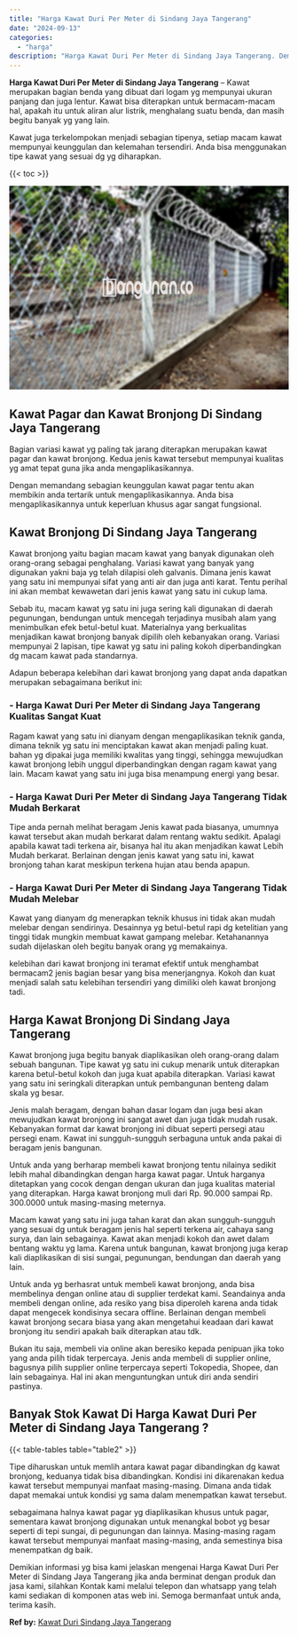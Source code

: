 ```yaml
---
title: "Harga Kawat Duri Per Meter di Sindang Jaya Tangerang"
date: "2024-09-13"
categories: 
  - "harga"
description: "Harga Kawat Duri Per Meter di Sindang Jaya Tangerang. Demikian informasi yg bisa kami jelaskan mengenai Harga Kawat Duri Per Meter di Sindang Jaya Tangerang..."
---
```


**Harga Kawat Duri Per Meter di Sindang Jaya Tangerang** – Kawat merupakan bagian benda yang dibuat dari logam yg mempunyai ukuran panjang dan juga lentur. Kawat bisa diterapkan untuk bermacam-macam hal, apakah itu untuk aliran alur listrik, menghalang suatu benda, dan masih begitu banyak yg yang lain.

Kawat juga terkelompokan menjadi sebagian tipenya, setiap macam kawat mempunyai keunggulan dan kelemahan tersendiri. Anda bisa menggunakan tipe kawat yang sesuai dg yg diharapkan.

{{< toc >}}

![Harga Kawat Duri Per Meter di Sindang Jaya Tangerang](/images/jual-kawat-murah33.png)

## Kawat Pagar dan Kawat Bronjong Di Sindang Jaya Tangerang

Bagian variasi kawat yg paling tak jarang diterapkan merupakan kawat pagar dan kawat bronjong. Kedua jenis kawat tersebut mempunyai kualitas yg amat tepat guna jika anda mengaplikasikannya.

Dengan memandang sebagian keunggulan kawat pagar tentu akan membikin anda tertarik untuk mengaplikasikannya. Anda bisa mengaplikasikannya untuk keperluan khusus agar sangat fungsional.

## Kawat Bronjong Di Sindang Jaya Tangerang

Kawat bronjong yaitu bagian macam kawat yang banyak digunakan oleh orang-orang sebagai penghalang. Variasi kawat yang banyak yang digunakan yakni baja yg telah dilapisi oleh galvanis. Dimana jenis kawat yang satu ini mempunyai sifat yang anti air dan juga anti karat. Tentu perihal ini akan membat kewawetan dari jenis kawat yang satu ini cukup lama.

Sebab itu, macam kawat yg satu ini juga sering kali digunakan di daerah pegunungan, bendungan untuk mencegah terjadinya musibah alam yang menimbulkan efek betul-betul kuat. Materialnya yang berkualitas menjadikan kawat bronjong banyak dipilih oleh kebanyakan orang. Variasi mempunyai 2 lapisan, tipe kawat yg satu ini paling kokoh diperbandingkan dg macam kawat pada standarnya.

Adapun beberapa kelebihan dari kawat bronjong yang dapat anda dapatkan merupakan sebagaimana berikut ini:

### \- Harga Kawat Duri Per Meter di Sindang Jaya Tangerang Kualitas Sangat Kuat

Ragam kawat yang satu ini dianyam dengan mengaplikasikan teknik ganda, dimana teknik yg satu ini menciptakan kawat akan menjadi paling kuat. bahan yg dipakai juga memiliki kwalitas yang tinggi, sehingga mewujudkan kawat bronjong lebih unggul diperbandingkan dengan ragam kawat yang lain. Macam kawat yang satu ini juga bisa menampung energi yang besar.

### \- Harga Kawat Duri Per Meter di Sindang Jaya Tangerang Tidak Mudah Berkarat

Tipe anda pernah melihat beragam Jenis kawat pada biasanya, umumnya kawat tersebut akan mudah berkarat dalam rentang waktu sedikit. Apalagi apabila kawat tadi terkena air, bisanya hal itu akan menjadikan kawat Lebih Mudah berkarat. Berlainan dengan jenis kawat yang satu ini, kawat bronjong tahan karat meskipun terkena hujan atau benda apapun.

### \- Harga Kawat Duri Per Meter di Sindang Jaya Tangerang Tidak Mudah Melebar

Kawat yang dianyam dg menerapkan teknik khusus ini tidak akan mudah melebar dengan sendirinya. Desainnya yg betul-betul rapi dg ketelitian yang tinggi tidak mungkin membuat kawat gampang melebar. Ketahanannya sudah dijelaskan oleh begitu banyak orang yg memakainya.

kelebihan dari kawat bronjong ini teramat efektif untuk menghambat bermacam2 jenis bagian besar yang bisa menerjangnya. Kokoh dan kuat menjadi salah satu kelebihan tersendiri yang dimiliki oleh kawat bronjong tadi.

## Harga Kawat Bronjong Di Sindang Jaya Tangerang

Kawat bronjong juga begitu banyak diaplikasikan oleh orang-orang dalam sebuah bangunan. Tipe kawat yg satu ini cukup menarik untuk diterapkan karena betul-betul kokoh dan juga kuat apabila diterapkan. Variasi kawat yang satu ini seringkali diterapkan untuk pembangunan benteng dalam skala yg besar.

Jenis malah beragam, dengan bahan dasar logam dan juga besi akan mewujudkan kawat bronjong ini sangat awet dan juga tidak mudah rusak. Kebanyakan format dar kawat bronjong ini dibuat seperti persegi atau persegi enam. Kawat ini sungguh-sungguh serbaguna untuk anda pakai di beragam jenis bangunan.

Untuk anda yang berharap membeli kawat bronjong tentu nilainya sedikit lebih mahal dibandingkan dengan harga kawat pagar. Untuk harganya ditetapkan yang cocok dengan dengan ukuran dan juga kualitas material yang diterapkan. Harga kawat bronjong muli dari Rp. 90.000 sampai Rp. 300.0000 untuk masing-masing meternya.

Macam kawat yang satu ini juga tahan karat dan akan sungguh-sungguh yang sesuai dg untuk beragam jenis hal seperti terkena air, cahaya sang surya, dan lain sebagainya. Kawat akan menjadi kokoh dan awet dalam bentang waktu yg lama. Karena untuk bangunan, kawat bronjong juga kerap kali diaplikasikan di sisi sungai, pegunungan, bendungan dan daerah yang lain.

Untuk anda yg berhasrat untuk membeli kawat bronjong, anda bisa membelinya dengan online atau di supplier terdekat kami. Seandainya anda membeli dengan online, ada resiko yang bisa diperoleh karena anda tidak dapat mengecek kondisinya secara offline. Berlainan dengan membeli kawat bronjong secara biasa yang akan mengetahui keadaan dari kawat bronjong itu sendiri apakah baik diterapkan atau tdk.

Bukan itu saja, membeli via online akan beresiko kepada penipuan jika toko yang anda pilih tidak terpercaya. Jenis anda membeli di supplier online, bagusnya pilih supplier online terpercaya seperti Tokopedia, Shopee, dan lain sebagainya. Hal ini akan menguntungkan untuk diri anda sendiri pastinya.

## Banyak Stok Kawat Di Harga Kawat Duri Per Meter di Sindang Jaya Tangerang ?

{{< table-tables table="table2" >}}

Tipe diharuskan untuk memlih antara kawat pagar dibandingkan dg kawat bronjong, keduanya tidak bisa dibandingkan. Kondisi ini dikarenakan kedua kawat tersebut mempunyai manfaat masing-masing. Dimana anda tidak dapat memakai untuk kondisi yg sama dalam menempatkan kawat tersebut.

sebagaimana halnya kawat pagar yg diaplikasikan khusus untuk pagar, sementara kawat bronjong digunakan untuk menangkal bobot yg besar seperti di tepi sungai, di pegunungan dan lainnya. Masing-masing ragam kawat tersebut mempunyai manfaat masing-masing, anda semestinya bisa menempatkan dg baik.

Demikian informasi yg bisa kami jelaskan mengenai Harga Kawat Duri Per Meter di Sindang Jaya Tangerang jika anda berminat dengan produk dan jasa kami, silahkan Kontak kami melalui telepon dan whatsapp yang telah kami sediakan di komponen atas web ini. Semoga bermanfaat untuk anda, terima kasih.

**Ref by:** [Kawat Duri Sindang Jaya Tangerang](https://id.wikipedia.org/wiki/Kawat)
